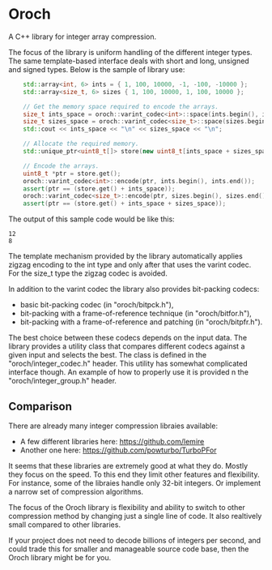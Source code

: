 # Oroch
A C++ library for integer array compression.

The focus of the library is uniform handling of the different integer types.
The same template-based interface deals with short and long, unsigned and
signed types. Below is the sample of library use:

```C++
    std::array<int, 6> ints = { 1, 100, 10000, -1, -100, -10000 };
    std::array<size_t, 6> sizes { 1, 100, 10000, 1, 100, 10000 };

    // Get the memory space required to encode the arrays.
    size_t ints_space = oroch::varint_codec<int>::space(ints.begin(), ints.end());
    size_t sizes_space = oroch::varint_codec<size_t>::space(sizes.begin(), sizes.end());
    std::cout << ints_space << "\n" << sizes_space << "\n";

    // Allocate the required memory.
    std::unique_ptr<uint8_t[]> store(new uint8_t[ints_space + sizes_space]);

    // Encode the arrays.
    uint8_t *ptr = store.get();
    oroch::varint_codec<int>::encode(ptr, ints.begin(), ints.end());
    assert(ptr == (store.get() + ints_space));
    oroch::varint_codec<size_t>::encode(ptr, sizes.begin(), sizes.end());
    assert(ptr == (store.get() + ints_space + sizes_space));

```

The output of this sample code would be like this:

```
12
8
```

The template mechanism provided by the library automatically applies zigzag
encoding to the int type and only after that uses the varint codec. For the
size_t type the zigzag codec is avoided.

In addition to the varint codec the library also provides bit-packing codecs:

* basic bit-packing codec (in "oroch/bitpck.h"),
* bit-packing with a frame-of-reference technique (in "oroch/bitfor.h"),
* bit-packing with a frame-of-reference and patching (in "oroch/bitpfr.h").

The best choice between these codecs depends on the input data. The library
provides a utility class that compares different codecs against a given input
and selects the best. The class is defined in the "oroch/integer_codec.h"
header. This utility has somewhat complicated interface though. An example
of how to properly use it is provided n the "oroch/integer_group.h" header.

## Comparison

There are already many integer compression libraies available:

* A few different libraries here: https://github.com/lemire
* Another one here: https://github.com/powturbo/TurboPFor

It seems that these libraries are extremely good at what they do. Mostly they
focus on the speed. To this end they limit other features and flexibility.
For instance, some of the libraies handle only 32-bit integers. Or implement
a narrow set of compression algorithms.

The focus of the Oroch library is flexibility and ability to switch to other
compression method by changing just a single line of code. It also realtively
small compared to other libraries.

If your project does not need to decode billions of integers per second, and
could trade this for smaller and manageable source code base, then the Oroch
library might be for you.

